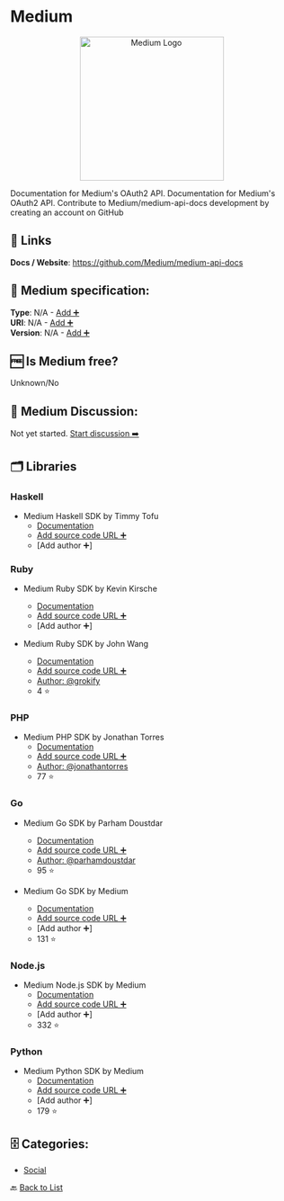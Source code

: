 # Medium
<p align="center">
    <img width="256" src="https://raw.githubusercontent.com/apis-list/apis-list/main/apis/medium/logo_256x256.png" alt="Medium Logo"/>
</p>
Documentation for Medium&#x27;s OAuth2 API. Documentation for Medium&#x27;s OAuth2 API. Contribute to Medium/medium-api-docs development by creating an account on GitHub

##  🔗 Links
**Docs / Website**: https://github.com/Medium/medium-api-docs

## 🧬 Medium specification:
**Type**: N/A - [Add ➕](https://github.com/apis-list/apis-list/edit/main/apis-list.yaml)  
**URI**: N/A - [Add ➕](https://github.com/apis-list/apis-list/edit/main/apis-list.yaml)  
**Version**: N/A - [Add ➕](https://github.com/apis-list/apis-list/edit/main/apis-list.yaml)

## 🆓 Is Medium free?
 Unknown/No 

## 💬 Medium Discussion:
Not yet started. [Start discussion ➡️](https://github.com/apis-list/apis-list/discussions/new)

## 🗂️ Libraries
### Haskell
- Medium Haskell SDK by Timmy Tofu
    - [Documentation](https://hackage.haskell.org/package/medium-sdk-haskell)
    - [Add source code URL ➕]()
    - [Add author ➕]

### Ruby
- Medium Ruby SDK by Kevin Kirsche
    - [Documentation](https://rubygems.org/gems/medium-sdk-ruby/versions/1.0.1)
    - [Add source code URL ➕]()
    - [Add author ➕]

- Medium Ruby SDK by John Wang
    - [Documentation](https://github.com/grokify/medium-sdk-ruby)
    - [Add source code URL ➕]()
    - [Author: @grokify](https://github.com/grokify)
    - 4 ⭐

### PHP
- Medium PHP SDK by Jonathan Torres
    - [Documentation](https://github.com/jonathantorres/medium-sdk-php)
    - [Add source code URL ➕]()
    - [Author: @jonathantorres](https://github.com/jonathantorres)
    - 77 ⭐

### Go
- Medium Go SDK by Parham Doustdar
    - [Documentation](https://github.com/parhamdoustdar/godium)
    - [Add source code URL ➕]()
    - [Author: @parhamdoustdar](https://github.com/parhamdoustdar)
    - 95 ⭐

- Medium Go SDK by Medium
    - [Documentation](https://github.com/Medium/medium-sdk-go)
    - [Add source code URL ➕]()
    - [Add author ➕]
    - 131 ⭐

### Node.js
- Medium Node.js SDK by Medium
    - [Documentation](https://github.com/Medium/medium-sdk-nodejs)
    - [Add source code URL ➕]()
    - [Add author ➕]
    - 332 ⭐

### Python
- Medium Python SDK by Medium
    - [Documentation](https://github.com/Medium/medium-sdk-python)
    - [Add source code URL ➕]()
    - [Add author ➕]
    - 179 ⭐


## 🗄️ Categories:
- [Social](https://github.com/apis-list/apis-list#social-)

🔙  [Back to List](https://github.com/apis-list/apis-list)
